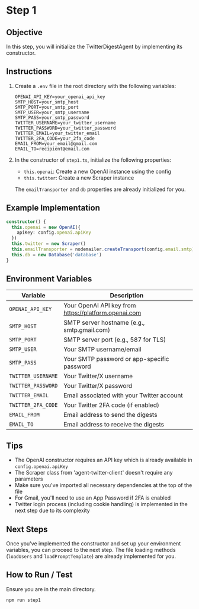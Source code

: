 # Step 1

## Objective

In this step, you will initialize the TwitterDigestAgent by implementing its constructor.

## Instructions

1. Create a `.env` file in the root directory with the following variables:
   ```
   OPENAI_API_KEY=your_openai_api_key
   SMTP_HOST=your_smtp_host
   SMTP_PORT=your_smtp_port
   SMTP_USER=your_smtp_username
   SMTP_PASS=your_smtp_password
   TWITTER_USERNAME=your_twitter_username
   TWITTER_PASSWORD=your_twitter_password
   TWITTER_EMAIL=your_twitter_email
   TWITTER_2FA_CODE=your_2fa_code
   EMAIL_FROM=your_email@gmail.com
   EMAIL_TO=recipient@email.com
   ```

2. In the constructor of `step1.ts`, initialize the following properties:
   - `this.openai`: Create a new OpenAI instance using the config
   - `this.twitter`: Create a new Scraper instance
   
   The `emailTransporter` and `db` properties are already initialized for you.

## Example Implementation

```typescript
constructor() {
  this.openai = new OpenAI({
    apiKey: config.openai.apiKey
  })
  this.twitter = new Scraper()
  this.emailTransporter = nodemailer.createTransport(config.email.smtp)
  this.db = new Database('database')
}
```

## Environment Variables

| Variable                | Description                                          |
|-------------------------|------------------------------------------------------|
| `OPENAI_API_KEY`        | Your OpenAI API key from https://platform.openai.com |
| `SMTP_HOST`             | SMTP server hostname (e.g., smtp.gmail.com)          |
| `SMTP_PORT`             | SMTP server port (e.g., 587 for TLS)                 |
| `SMTP_USER`             | Your SMTP username/email                             |
| `SMTP_PASS`             | Your SMTP password or app-specific password          |
| `TWITTER_USERNAME`      | Your Twitter/X username                              |
| `TWITTER_PASSWORD`      | Your Twitter/X password                              |
| `TWITTER_EMAIL`         | Email associated with your Twitter account           |
| `TWITTER_2FA_CODE`      | Your Twitter 2FA code (if enabled)                   |
| `EMAIL_FROM`            | Email address to send the digests                    |
| `EMAIL_TO`              | Email address to receive the digests                 |

## Tips

- The OpenAI constructor requires an API key which is already available in `config.openai.apiKey`
- The Scraper class from 'agent-twitter-client' doesn't require any parameters
- Make sure you've imported all necessary dependencies at the top of the file
- For Gmail, you'll need to use an App Password if 2FA is enabled
- Twitter login process (including cookie handling) is implemented in the next step due to its complexity

## Next Steps

Once you've implemented the constructor and set up your environment variables, you can proceed to the next step. The file loading methods (`loadUsers` and `loadPromptTemplate`) are already implemented for you.

## How to Run / Test

Ensure you are in the main directory.
```bash
npm run step1
```